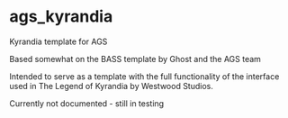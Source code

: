 # ags_kyrandia
Kyrandia template for AGS

Based somewhat on the BASS template by Ghost and the AGS team

Intended to serve as a template with the full functionality of the interface used in The Legend of Kyrandia by Westwood Studios.

Currently not documented - still in testing
